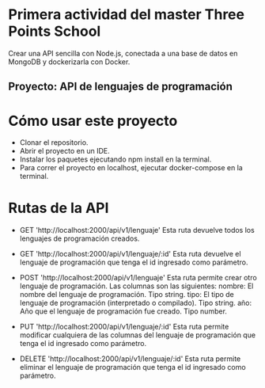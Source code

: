 # Primera actividad del master Three Points School
Crear una API sencilla con Node.js, conectada a una base de datos en MongoDB y dockerizarla con Docker.

## Proyecto: API de lenguajes de programación

# Cómo usar este proyecto

- Clonar el repositorio.
- Abrir el proyecto en un IDE.
- Instalar los paquetes ejecutando npm install en la terminal.
- Para correr el proyecto en localhost, ejecutar docker-compose en la terminal.

# Rutas de la API

- GET 'http://localhost:2000/api/v1/lenguaje'
Esta ruta devuelve todos los lenguajes de programación creados.

- GET 'http://localhost:2000/api/v1/lenguaje/:id'
Esta ruta devuelve el lenguaje de programación que tenga el id ingresado como parámetro.

- POST 'http://localhost:2000/api/v1/lenguaje'
Esta ruta permite crear otro lenguaje de programación. Las columnas son las siguientes:
nombre: El nombre del lenguaje de programación. Tipo string.
tipo: El tipo de lenguaje de programación (interpretado o compilado). Tipo string.
año: Año que el lenguaje de programación fue creado. Tipo number.

- PUT 'http://localhost:2000/api/v1/lenguaje/:id'
Esta ruta permite modificar cualquiera de las columnas del lenguaje de programación que tenga el id ingresado como parámetro.

- DELETE 'http://localhost:2000/api/v1/lenguaje/:id'
Esta ruta permite eliminar el lenguaje de programación que tenga el id ingresado como parámetro.